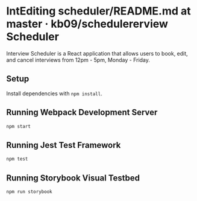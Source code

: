 # IntEditing scheduler/README.md at master · kb09/schedulererview Scheduler

Interview Scheduler is a React application that allows users to book, edit, and cancel interviews from 12pm - 5pm, Monday - Friday.

## Setup

Install dependencies with `npm install`.

## Running Webpack Development Server

```sh
npm start
```

## Running Jest Test Framework

```sh
npm test
```

## Running Storybook Visual Testbed

```sh
npm run storybook
```


